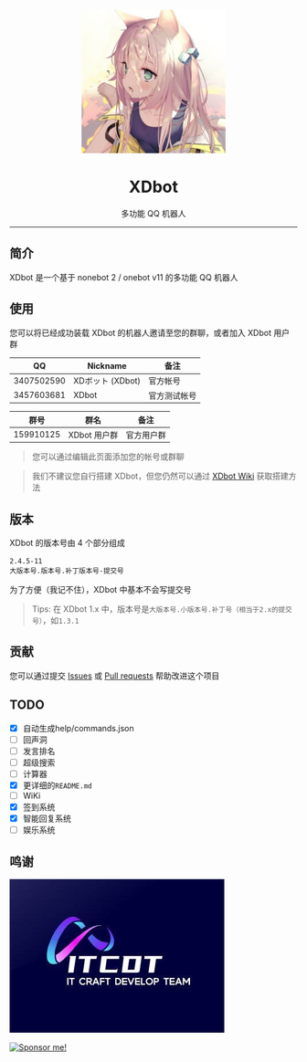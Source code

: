 <center>
<img src="./images/head.jpg" width="50%" />
<h1>XDbot</h1>
<p>多功能  QQ 机器人</p>
</center>
 
-----

## 简介

XDbot 是一个基于 nonebot 2 / onebot v11 的多功能 QQ 机器人

## 使用

您可以将已经成功装载 XDbot 的机器人邀请至您的群聊，或者加入 XDbot 用户群

| QQ         | Nickname        | 备注             |
|------------|-----------------|-----------------|
| 3407502590 | XDボット (XDbot) | 官方帐号          |
| 3457603681 | XDbot           | 官方测试帐号       |

| 群号          | 群名            | 备注               |
|--------------|-----------------|-------------------|
| 159910125    | XDbot 用户群     | 官方用户群          |

> 您可以通过编辑此页面添加您的帐号或群聊

> 我们不建议您自行搭建 XDbot，但您仍然可以通过 [XDbot Wiki](https://github.com/This-is-XiaoDeng/XDbot/wiki) 获取搭建方法

## 版本

XDbot 的版本号由 4 个部分组成

```bash
2.4.5-11
大版本号.版本号.补丁版本号-提交号
```

为了方便（我记不住），XDbot 中基本不会写提交号

> Tips: 在 XDbot 1.x 中，版本号是`大版本号.小版本号.补丁号（相当于2.x的提交号）`，如`1.3.1`


## 贡献

您可以通过提交 [Issues](https://github.com/This-is-XiaoDeng/XDbot/issues) 或 [Pull requests](https://github.com/This-is-XiaoDeng/XDbot/pulls) 帮助改进这个项目

## TODO

- [x] 自动生成help/commands.json
- [ ] 回声洞
- [ ] 发言排名
- [ ] 超级搜索
- [ ] 计算器
- [x] 更详细的`README.md`
- [ ] WiKi
- [x] 签到系统
- [x] 智能回复系统
- [ ] 娱乐系统

## 鸣谢

![IT Craft Development Team](./images/itcdt.jpg)

<a href="https://pay.thisisxd.top/"><img src="https://img.shields.io/badge/Sponsor%20me!-green?logo=wechat&amp;logoColor=white&amp;style=flat" alt="Sponsor me!"></a>

